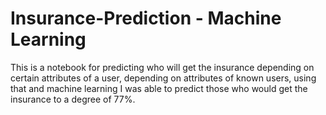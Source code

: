 # Insurance-Prediction - Machine Learning

This is a notebook for predicting who will get the insurance depending on certain attributes of a user,
depending on attributes of known users, using that and machine learning I was able to predict those who would get the insurance to a degree of 77%.
